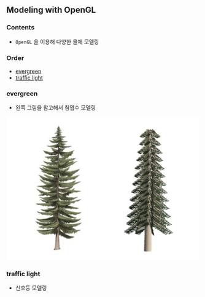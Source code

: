 ## Modeling with OpenGL

### Contents

- ``OpenGL`` 을 이용해 다양한 물체 모델링

### Order

- [evergreen](https://github.com/happyOBO/ModelingWithOpenGL#evergreen)
- [traffic light](https://github.com/happyOBO/ModelingWithOpenGL#traffic-light)


### evergreen

- 왼쪽 그림을 참고해서 침엽수 모델링

<img src="./evergreen_motive.png" width="600">


### traffic light

- 신호등 모델링


